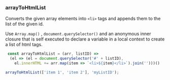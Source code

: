 ### arrayToHtmlList

Converts the given array elements into `<li>` tags and appends them to the list of the given id.

Use `Array.map()` , `document.querySelector()` and an anonymous inner closure that is self executed to declare a variable in a local context to create a list of html tags.

```js
 const arrayToHtmlList = (arr, listID) =>
  (el => (el = document.querySelector('#' + listID), 
    el.innerHTML += arr.map(item => `<li>${item}</li>`).join('')))()
```

```js
arrayToHtmlList(['item 1', 'item 2'], 'myListID');
```
